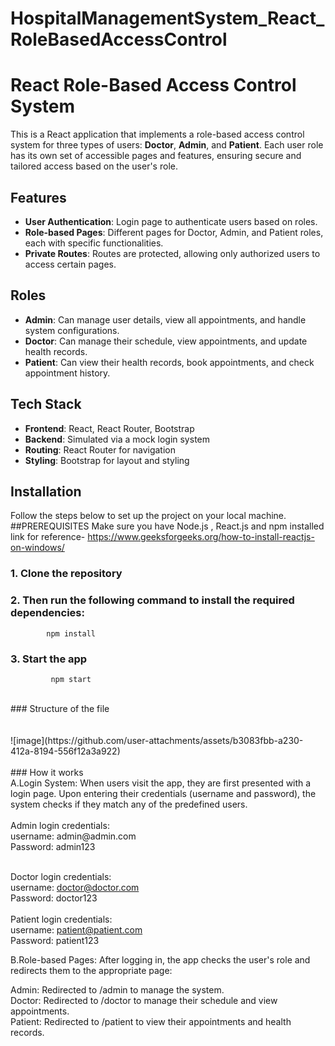 # HospitalManagementSystem_React_RoleBasedAccessControl 
# React Role-Based Access Control System

This is a React application that implements a role-based access control system for three types of users: **Doctor**, **Admin**, and **Patient**. Each user role has its own set of accessible pages and features, ensuring secure and tailored access based on the user's role.

## Features
- **User Authentication**: Login page to authenticate users based on roles.
- **Role-based Pages**: Different pages for Doctor, Admin, and Patient roles, each with specific functionalities.
- **Private Routes**: Routes are protected, allowing only authorized users to access certain pages.

## Roles
- **Admin**: Can manage user details, view all appointments, and handle system configurations.
- **Doctor**: Can manage their schedule, view appointments, and update health records.
- **Patient**: Can view their health records, book appointments, and check appointment history.

## Tech Stack
- **Frontend**: React, React Router, Bootstrap
- **Backend**: Simulated via a mock login system 
- **Routing**: React Router for navigation
- **Styling**: Bootstrap for layout and styling

## Installation

Follow the steps below to set up the project on your local machine.
##PREREQUISITES
Make sure you have Node.js , React.js and npm installed <br>
link for reference- https://www.geeksforgeeks.org/how-to-install-reactjs-on-windows/
### 1. Clone the repository
### 2. Then run the following command to install the required dependencies:<br>
            npm install
### 3. Start the app 
             npm start

<br>
### Structure of the file<br><br><br>
![image](https://github.com/user-attachments/assets/b3083fbb-a230-412a-8194-556f12a3a922) <br>


<br>
### How it works  <br>
A.Login System: When users visit the app, they are first presented with a login page. Upon entering their credentials (username and password), the system checks if they match any of the predefined users.<br><br>
Admin login credentials:<br>
username: admin@admin.com<br>
Password: admin123<br><br>

Doctor login credentials:<br>
username: doctor@doctor.com<br>
Password: doctor123<br>
<br>
Patient login credentials:<br>
username: patient@patient.com<br>
Password: patient123<br>

B.Role-based Pages: After logging in, the app checks the user's role and redirects them to the appropriate page:<br>

Admin: Redirected to /admin to manage the system.<br>
Doctor: Redirected to /doctor to manage their schedule and view appointments.<br>
Patient: Redirected to /patient to view their appointments and health records.<br>




